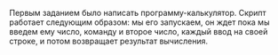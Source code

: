 Первым заданием было написать программу-калькулятор. Скрипт работает следующим образом: мы его запускаем, он ждет пока мы введем ему число, команду и второе число, каждый ввод на своей строке, и потом возвращает результат вычисления.
